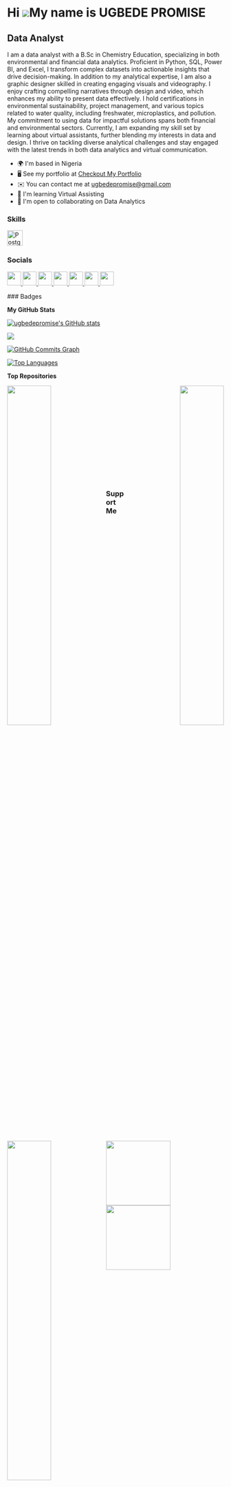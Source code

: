 Hi ![](https://user-images.githubusercontent.com/18350557/176309783-0785949b-9127-417c-8b55-ab5a4333674e.gif)My name is UGBEDE PROMISE
======================================================================================================================================

Data Analyst
------------

I am a data analyst with a B.Sc in Chemistry Education, specializing in both environmental and financial data analytics. Proficient in Python, SQL, Power BI, and Excel, I transform complex datasets into actionable insights that drive decision-making. In addition to my analytical expertise, I am also a graphic designer skilled in creating engaging visuals and videography. I enjoy crafting compelling narratives through design and video, which enhances my ability to present data effectively. I hold certifications in environmental sustainability, project management, and various topics related to water quality, including freshwater, microplastics, and pollution. My commitment to using data for impactful solutions spans both financial and environmental sectors. Currently, I am expanding my skill set by learning about virtual assistants, further blending my interests in data and design. I thrive on tackling diverse analytical challenges and stay engaged with the latest trends in both data analytics and virtual communication.

* 🌍  I'm based in Nigeria
* 🖥️  See my portfolio at [Checkout My Portfolio](http://linkedin.com/in/ugbede-promise-94881630a)
* ✉️  You can contact me at [ugbedepromise@gmail.com](mailto:ugbedepromise@gmail.com)
* 🧠  I'm learning Virtual Assisting
* 🤝  I'm open to collaborating on Data Analytics

### Skills

<p align="left">
<a href="https://www.postgresql.org/" target="_blank" rel="noreferrer"><img src="https://raw.githubusercontent.com/danielcranney/readme-generator/main/public/icons/skills/postgresql-colored.svg" width="36" height="36" alt="PostgreSQL" /></a>
</p>

### Socials

<p align="left"> <a href="https://www.dev.to/ugbedepromise" target="_blank" rel="noreferrer"> <picture> <source media="(prefers-color-scheme: dark)" srcset="https://raw.githubusercontent.com/danielcranney/readme-generator/main/public/icons/socials/devdotto-dark.svg" /> <source media="(prefers-color-scheme: light)" srcset="https://raw.githubusercontent.com/danielcranney/readme-generator/main/public/icons/socials/devdotto.svg" /> <img src="https://raw.githubusercontent.com/danielcranney/readme-generator/main/public/icons/socials/devdotto.svg" width="32" height="32" /> </picture> </a> <a href="https://www.github.com/ugbedepromise" target="_blank" rel="noreferrer"> <picture> <source media="(prefers-color-scheme: dark)" srcset="https://raw.githubusercontent.com/danielcranney/readme-generator/main/public/icons/socials/github-dark.svg" /> <source media="(prefers-color-scheme: light)" srcset="https://raw.githubusercontent.com/danielcranney/readme-generator/main/public/icons/socials/github.svg" /> <img src="https://raw.githubusercontent.com/danielcranney/readme-generator/main/public/icons/socials/github.svg" width="32" height="32" /> </picture> </a> <a href="https://ugbedepromise.hashnode.dev" target="_blank" rel="noreferrer"> <picture> <source media="(prefers-color-scheme: dark)" srcset="https://raw.githubusercontent.com/danielcranney/readme-generator/main/public/icons/socials/hashnode-dark.svg" /> <source media="(prefers-color-scheme: light)" srcset="https://raw.githubusercontent.com/danielcranney/readme-generator/main/public/icons/socials/hashnode.svg" /> <img src="https://raw.githubusercontent.com/danielcranney/readme-generator/main/public/icons/socials/hashnode.svg" width="32" height="32" /> </picture> </a> <a href="https://www.linkedin.com/in//ugbede-promise-94881630a" target="_blank" rel="noreferrer"> <picture> <source media="(prefers-color-scheme: dark)" srcset="https://raw.githubusercontent.com/danielcranney/readme-generator/main/public/icons/socials/linkedin-dark.svg" /> <source media="(prefers-color-scheme: light)" srcset="https://raw.githubusercontent.com/danielcranney/readme-generator/main/public/icons/socials/linkedin.svg" /> <img src="https://raw.githubusercontent.com/danielcranney/readme-generator/main/public/icons/socials/linkedin.svg" width="32" height="32" /> </picture> </a> <a href="http://www.medium.com/ugbedepromise" target="_blank" rel="noreferrer"> <picture> <source media="(prefers-color-scheme: dark)" srcset="https://raw.githubusercontent.com/danielcranney/readme-generator/main/public/icons/socials/medium-dark.svg" /> <source media="(prefers-color-scheme: light)" srcset="https://raw.githubusercontent.com/danielcranney/readme-generator/main/public/icons/socials/medium.svg" /> <img src="https://raw.githubusercontent.com/danielcranney/readme-generator/main/public/icons/socials/medium.svg" width="32" height="32" /> </picture> </a> <a href="https://www.x.com/ugbedepromise" target="_blank" rel="noreferrer"> <picture> <source media="(prefers-color-scheme: dark)" srcset="https://raw.githubusercontent.com/danielcranney/readme-generator/main/public/icons/socials/twitter-dark.svg" /> <source media="(prefers-color-scheme: light)" srcset="https://raw.githubusercontent.com/danielcranney/readme-generator/main/public/icons/socials/twitter.svg" /> <img src="https://raw.githubusercontent.com/danielcranney/readme-generator/main/public/icons/socials/twitter.svg" width="32" height="32" /> </picture> </a> <a href="https://www.threads.net/@ugbedepromise" target="_blank" rel="noreferrer"> <picture> <source media="(prefers-color-scheme: dark)" srcset="https://raw.githubusercontent.com/danielcranney/readme-generator/main/public/icons/socials/threads-dark.svg" /> <source media="(prefers-color-scheme: light)" srcset="https://raw.githubusercontent.com/danielcranney/readme-generator/main/public/icons/socials/threads.svg" /> <img src="https://raw.githubusercontent.com/danielcranney/readme-generator/main/public/icons/socials/threads.svg" width="32" height="32" /> </picture> </a></p>
### Badges

<b>My GitHub Stats</b>

<a href="http://www.github.com/ugbedepromise"><img src="https://github-readme-stats.vercel.app/api?username=ugbedepromise&show_icons=true&hide=&count_private=true&title_color=ef4444&text_color=facc15&icon_color=000000&bg_color=365314&hide_border=true&show_icons=true" alt="ugbedepromise's GitHub stats" /></a>

<a href="http://www.github.com/ugbedepromise"><img src="https://github-readme-streak-stats.herokuapp.com/?user=ugbedepromise&stroke=facc15&background=365314&ring=ef4444&fire=ef4444&currStreakNum=facc15&currStreakLabel=ef4444&sideNums=facc15&sideLabels=facc15&dates=facc15&hide_border=true" /></a>

<a href="http://www.github.com/ugbedepromise"><img src="https://github-readme-activity-graph.cyclic.app/graph?username=ugbedepromise&bg_color=365314&color=facc15&line=000000&point=facc15&area_color=365314&area=true&hide_border=true&custom_title=GitHub%20Commits%20Graph" alt="GitHub Commits Graph" /></a>

<a href="https://github.com/ugbedepromise" align="left"><img src="https://github-readme-stats.vercel.app/api/top-langs/?username=ugbedepromise&langs_count=10&title_color=ef4444&text_color=facc15&icon_color=000000&bg_color=365314&hide_border=true&locale=en&custom_title=Top%20%Languages" alt="Top Languages" /></a>

<b>Top Repositories</b>

<div width="100%" align="center"><a href="https://github.com/ugbedepromise/ugbedepromise" align="left"><img align="left" width="45%" src="https://github-readme-stats.vercel.app/api/pin/?username=ugbedepromise&repo=ugbedepromise&title_color=ef4444&text_color=facc15&icon_color=000000&bg_color=365314&hide_border=true&locale=en" /></a><a href="https://github.com/ugbedepromise/countries health trend analysis" align="right"><img align="right" width="45%" src="https://github-readme-stats.vercel.app/api/pin/?username=ugbedepromise&repo=countries health trend analysis&title_color=ef4444&text_color=facc15&icon_color=000000&bg_color=365314&hide_border=true&locale=en" /></a></div><br /><br /><br /><br /><br /><br /><br />

<br /><br /><br /><br /><br />

<div width="100%" align="center"><a href="https://github.com/ugbedepromise/economic trends and sector contributions a data driven GDP study" align="left"><img align="left" width="45%" src="https://github-readme-stats.vercel.app/api/pin/?username=ugbedepromise&repo=economic trends and sector contributions a data driven GDP study&title_color=ef4444&text_color=facc15&icon_color=000000&bg_color=365314&hide_border=true&locale=en" /></a></div>

### Support Me

<ul style="list-style-type: none; margin: 0;">

<li style="display: inline-block; margin-right: 0.25rem;"><a href="https://www.buymeacoffee.com/ugbedepromise"><img src="https://cdn.buymeacoffee.com/buttons/v2/default-yellow.png" width="150"/></a></li>

<li style="display: inline-block; margin-right: 0.25rem;"><a href="https://www.ko-fi.com/ugbedepromise"><img src="https://storage.ko-fi.com/cdn/kofi2.png?v=3" width="150"/></a></li>

</ul>
